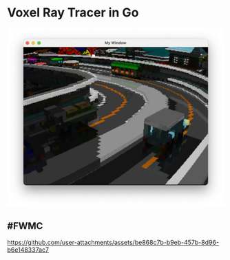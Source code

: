 # Voxel Ray Tracer in Go

![img](./images/image1.png)

## \#FWMC

https://github.com/user-attachments/assets/be868c7b-b9eb-457b-8d96-b6e148337ac7
